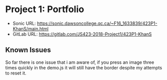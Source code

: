# Project 1: Portfolio

* Sonic URL: https://sonic.dawsoncollege.qc.ca/~F16_1633839/423P1-KhanS/main.html
* GitLab URL: https://gitlab.com/JS423-2018-Project1/423P1-KhanS

## Known Issues

So far there is one issue that i am aware of, if you press an image three times quickly in the demo.js it will still have the border despite my attempts to reset it.